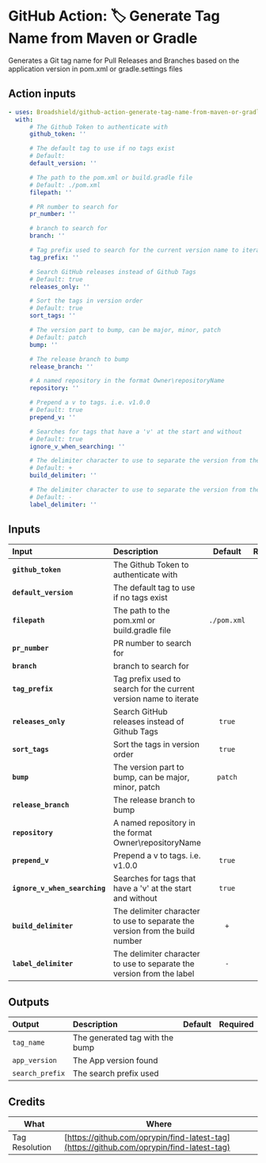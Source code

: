 <!-- start title -->

# GitHub Action: 🏷️ Generate Tag Name from Maven or Gradle

<!-- end title -->
<!-- start description -->

Generates a Git tag name for Pull Releases and Branches based on the application version in pom.xml or gradle.settings files

<!-- end description -->

## Action inputs

<!-- start usage -->

```yaml
- uses: Broadshield/github-action-generate-tag-name-from-maven-or-gradle@v1.0.3
  with:
      # The Github Token to authenticate with
      github_token: ''

      # The default tag to use if no tags exist
      # Default:
      default_version: ''

      # The path to the pom.xml or build.gradle file
      # Default: ./pom.xml
      filepath: ''

      # PR number to search for
      pr_number: ''

      # branch to search for
      branch: ''

      # Tag prefix used to search for the current version name to iterate
      tag_prefix: ''

      # Search GitHub releases instead of Github Tags
      # Default: true
      releases_only: ''

      # Sort the tags in version order
      # Default: true
      sort_tags: ''

      # The version part to bump, can be major, minor, patch
      # Default: patch
      bump: ''

      # The release branch to bump
      release_branch: ''

      # A named repository in the format Owner\repositoryName
      repository: ''

      # Prepend a v to tags. i.e. v1.0.0
      # Default: true
      prepend_v: ''

      # Searches for tags that have a 'v' at the start and without
      # Default: true
      ignore_v_when_searching: ''

      # The delimiter character to use to separate the version from the build number
      # Default: +
      build_delimiter: ''

      # The delimiter character to use to separate the version from the label
      # Default: -
      label_delimiter: ''
```

<!-- end usage -->

## Inputs

<!-- start inputs -->

| **Input**                     | **Description**                                                              | **Default** | **Required** |
| :---------------------------- | :--------------------------------------------------------------------------- | :---------: | :----------: |
| **`github_token`**            | The Github Token to authenticate with                                        |             |  **false**   |
| **`default_version`**         | The default tag to use if no tags exist                                      |             |  **false**   |
| **`filepath`**                | The path to the pom.xml or build.gradle file                                 | `./pom.xml` |   **true**   |
| **`pr_number`**               | PR number to search for                                                      |             |  **false**   |
| **`branch`**                  | branch to search for                                                         |             |  **false**   |
| **`tag_prefix`**              | Tag prefix used to search for the current version name to iterate            |             |  **false**   |
| **`releases_only`**           | Search GitHub releases instead of Github Tags                                |   `true`    |  **false**   |
| **`sort_tags`**               | Sort the tags in version order                                               |   `true`    |  **false**   |
| **`bump`**                    | The version part to bump, can be major, minor, patch                         |   `patch`   |  **false**   |
| **`release_branch`**          | The release branch to bump                                                   |             |   **true**   |
| **`repository`**              | A named repository in the format Owner\repositoryName                        |             |  **false**   |
| **`prepend_v`**               | Prepend a v to tags. i.e. v1.0.0                                             |   `true`    |  **false**   |
| **`ignore_v_when_searching`** | Searches for tags that have a 'v' at the start and without                   |   `true`    |  **false**   |
| **`build_delimiter`**         | The delimiter character to use to separate the version from the build number |     `+`     |  **false**   |
| **`label_delimiter`**         | The delimiter character to use to separate the version from the label        |     `-`     |  **false**   |

<!-- end inputs -->

## Outputs

<!-- start outputs -->

| **Output**      | **Description**                 | **Default** | **Required** |
| :-------------- | :------------------------------ | ----------- | ------------ |
| `tag_name`      | The generated tag with the bump |             |              |
| `app_version`   | The App version found           |             |              |
| `search_prefix` | The search prefix used          |             |              |

<!-- end outputs -->

## Credits

| What           | Where                                                                                    |
| -------------- | ---------------------------------------------------------------------------------------- |
| Tag Resolution | [https://github.com/oprypin/find-latest-tag](https://github.com/oprypin/find-latest-tag) |
